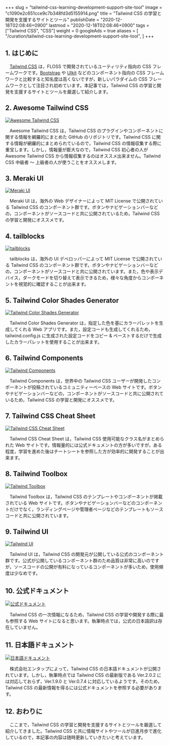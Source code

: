 +++
slug = "tailwind-css-learning-development-support-site-tool"
image = "c1090e2c651cce9c7b348fd3d5155914.png"
title = "Tailwind CSS の学習と開発を支援するサイトとツール"
publishDate = "2020-12-18T02:08:46+0900"
lastmod = "2020-12-18T02:08:46+0900"
tags = ["Tailwind CSS", "CSS"]
weight = 0
googleAds = true
aliases = [
  "/curation/tailwind-css-learning-development-support-site-tool",
]
+++

## 1. はじめに

　[Tailwind CSS](https://tailwindcss.com/) は，FLOSS で開発されているユーティリティ指向の CSS フレームワークです。[Bootstrap](https://getbootstrap.com/) や [UIkit](https://getuikit.com/) などのコンポーネント指向の CSS フレームワークと比較すると知名度は高くないですが，新しいパラダイムの CSS フレームワークとして注目され初めています。本記事では，Tailwind CSS の学習と開発を支援するサイトとツールを厳選して紹介します。

## 2. Awesome Tailwind CSS

[![Awesome Tailwind CSS](2679619dbf794357f2eeb5c28c0858fb.png)](https://github.com/aniftyco/awesome-tailwindcss)

　Awesome Tailwind CSS は，Tailwind CSS のプラグインやコンポーネントに関する情報を網羅的にまとめた GitHub のリポジトリです。Tailwind CSS に関する情報が網羅的にまとめられているので，Tailwind CSS の情報収集する際に重宝します。しかし，情報量が膨大なので，Tailwind CSS 初心者の人が Awesome Tailwind CSS から情報収集するのはオススメ出来ません。Tailwind CSS 中級者 〜 上級者の人が使うことをオススメします。

## 3. Meraki UI

[![Meraki UI](217465a5973ff6fd2b69fecf9ade09cf.png)](https://merakiui.com)

　Meraki UI は，海外の Web デザイナーによって MIT License で公開されている Tailwind CSS のコンポーネント群です。ボタンやナビゲーションバーなどの，コンポーネントがソースコードと共に公開されているため，Tailwind CSS の学習と開発にオススメです。

## 4. tailblocks

[![tailblocks](b9997d470c2b6e133c13eb28c8c6bad1.png)](https://mertjf.github.io/tailblocks/)

　tailblocks は，海外の UI デベロッパーによって MIT License で公開されている Tailwind CSS のコンポーネント群です。ボタンやナビゲーションバーなどの，コンポーネントがソースコードと共に公開されています。また，色や表示デバイス，ダークモードを切り替えて表示できるため，様々な角度からコンポーネントを視覚的に確認することが出来ます。

## 5. Tailwind Color Shades Generator

[![Tailwind Color Shades Generator](dd11902e874b78895d963c455335a15f.png)](https://javisperez.github.io/tailwindcolorshades/)

　Tailwind Color Shades Generator は，指定した色を基にカラーパレットを生成してくれる Web アプリです。また，設定コードも生成してくれるため，tailwind.config.js に生成された設定コードをコピー & ペーストするだけで生成したカラーパレットを使用することが出来ます。

## 6. Tailwind Components

[![Tailwind Components](34c66f1a6956db7e949ee5f836363a82.png)](https://tailwindcomponents.com/)

　Tailwind Components は，世界中の Tailwind CSS ユーザーが開発したコンポーネントが投稿されているコミュニティーベースの Web サイトです。ボタンやナビゲーションバーなどの，コンポーネントがソースコードと共に公開されているため，Tailwind CSS の学習と開発にオススメです。

## 7. Tailwind CSS Cheat Sheet

[![Tailwind CSS Cheat Sheet](b30ee1778adb667edf09036439f57467.png)](https://nerdcave.com/tailwind-cheat-sheet)

　Tailwind CSS Cheat Sheet は，Tailwind CSS 使用可能なクラス名がまとめられた Web サイトです。情報量的には公式ドキュメントの方が多いですが，ある程度，学習を進めた後はチートシートを参照した方が効率的に開発することが出来ます。

## 8. Tailwind Toolbox

[![Tailwind Toolbox](ddb3c6095f43d8d3b723c119a7a8609a.png)](https://www.tailwindtoolbox.com)

　Tailwind Toolbox は，Tailwind CSS のテンプレートやコンポーネントが掲載されている Web サイトです。ボタンやナビゲーションバーなどのコンポーネントだけでなく，ランディングページや管理者ページなどのテンプレートもソースコードと共に公開されています。

## 9. Tailwind UI

[![Tailwind UI](591dae01cc25ade96d0c341a96c079b2.png)](https://tailwindui.com/components)

　Tailwind UI は，Tailwind CSS の開発元が公開している公式のコンポーネント群です。公式が公開しているコンポーネント群のため品質は非常に高いのですが，ソースコードの公開が有料になっているコンポーネントが多いため，使用頻度は少なめです。

## 10. 公式ドキュメント

[![公式ドキュメント](efc5e8c1bae6e79f07c2940a1ee509bb.png)](https://tailwindcss.com/docs)

　Tailwind CSS の一次情報になるため，Tailwind CSS の学習や開発する際に最も参照する Web サイトになると思います。執筆時点では，公式の日本語訳は存在していません。

## 11. 日本語ドキュメント

[![日本語ドキュメント](96972e2bdd606ada4efa935337f7b174.png)](https://tailwindcss-ja.entap.app/)

　株式会社エンタップによって，Tailwind CSS の日本語ドキュメントが公開されています。しかし，執筆時点では Tailwind CSS の最新版である Ver.2.0.2 には対応しておらず，Ver.1.9.0 と Ver.0.7.4 に対応しているようです。そのため，Tailwind CSS の最新情報を得るには公式ドキュメントを参照する必要があります。

## 12. おわりに

　ここまで，Tailwind CSS の学習と開発を支援するサイトとツールを厳選して紹介してきました。Tailwind CSS と共に情報サイトやツールが日進月歩で進化しているので，本記事の内容は随時更新していきたいと考えています。